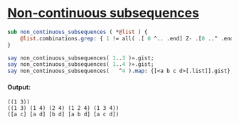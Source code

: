 [1]: https://rosettacode.org/wiki/Non-continuous_subsequences

# [Non-continuous subsequences][1]



```perl
sub non_continuous_subsequences ( *@list ) {
    @list.combinations.grep: { 1 != all( .[ 0 ^.. .end] Z- .[0 ..^ .end] ) }
}

say non_continuous_subsequences( 1..3 )».gist;
say non_continuous_subsequences( 1..4 )».gist;
say non_continuous_subsequences(   ^4 ).map: {[<a b c d>[.list]].gist};
```

#### Output:
```
((1 3))
((1 3) (1 4) (2 4) (1 2 4) (1 3 4))
([a c] [a d] [b d] [a b d] [a c d])
```

